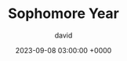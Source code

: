 ---
title: Sophomore Year
author: david
categories: ['Sophomore']
tags: ['AP Euro', 'Note Taking']
description: Sophomore piece and reflection.
toc: True
date: 2023-09-08 03:00:00 +0000
---